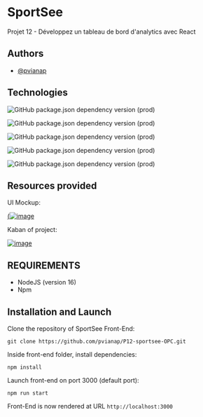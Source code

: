 
# SportSee

Projet 12 - Développez un tableau de bord d'analytics avec React


## Authors

- [@pvianap](https://www.github.com/pvianap)


## Technologies

![GitHub package.json dependency version (prod)](https://img.shields.io/github/package-json/dependency-version/pvianap/P12-sportsee-OPC/react?color=red&label=React)

![GitHub package.json dependency version (prod)](https://img.shields.io/github/package-json/dependency-version/pvianap/P12-sportsee-OPC/axios?label=Axios)

![GitHub package.json dependency version (prod)](https://img.shields.io/github/package-json/dependency-version/pvianap/P12-sportsee-OPC/prop-types?label=Prop-types)

![GitHub package.json dependency version (prod)](https://img.shields.io/github/package-json/dependency-version/pvianap/P12-sportsee-OPC/recharts?color=gree&label=Recharts)

![GitHub package.json dependency version (prod)](https://img.shields.io/github/package-json/dependency-version/pvianap/P12-sportsee-OPC/sass?color=pink&label=Sass)


## Resources provided

UI Mockup:

[(![image](https://user-images.githubusercontent.com/91153511/208234418-66d01e05-3840-4039-b961-83b2e81a3e66.png)](https://www.figma.com/file/BMomGVZqLZb811mDMShpLu/UI-design-Sportify-FR?node-id=0%3A1)


Kaban of project:

[![image](https://user-images.githubusercontent.com/91153511/208234480-5df8567c-2a10-4b24-8287-9452ce2dc656.png)](https://www.notion.so/Tableau-de-bord-SportSee-6686aa4b5f44417881a4884c9af5669e)


## REQUIREMENTS

- NodeJS (version 16)
- Npm


## Installation and Launch

Clone the repository of SportSee Front-End:

`git clone https://github.com/pvianap/P12-sportsee-OPC.git`

Inside front-end folder, install dependencies:

`npm install`

Launch front-end on port 3000 (default port):

`npm run start`

Front-End is now rendered at URL `http://localhost:3000`
